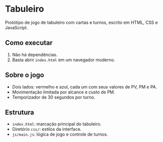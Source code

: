 # Tabuleiro

Protótipo de jogo de tabuleiro com cartas e turnos, escrito em HTML, CSS e JavaScript.

## Como executar

1. Não há dependências.
2. Basta abrir `index.html` em um navegador moderno.

## Sobre o jogo

- Dois lados: vermelho e azul, cada um com seus valores de PV, PM e PA.
- Movimentação limitada por alcance e custo de PM.
- Temporizador de 30 segundos por turno.

## Estrutura

- `index.html`: marcação principal do tabuleiro.
- Diretório `css/`: estilos da interface.
- `js/main.js`: lógica de jogo e controle de turnos.

